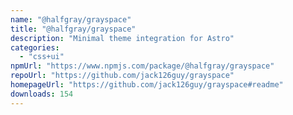 ```yaml
---
name: "@halfgray/grayspace"
title: "@halfgray/grayspace"
description: "Minimal theme integration for Astro"
categories:
  - "css+ui"
npmUrl: "https://www.npmjs.com/package/@halfgray/grayspace"
repoUrl: "https://github.com/jack126guy/grayspace"
homepageUrl: "https://github.com/jack126guy/grayspace#readme"
downloads: 154
---
```

